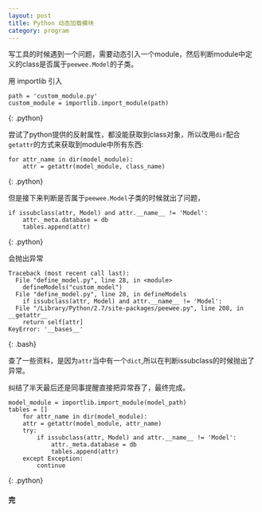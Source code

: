 ```yaml
---
layout: post
title: Python 动态加载模块
category: program
---
```



写工具的时候遇到一个问题，需要动态引入一个module，然后判断module中定义的class是否属于```peewee.Model```的子类。

用 importlib 引入

~~~
path = 'custom_module.py'
custom_module = importlib.import_module(path)
~~~
{: .python}

尝试了python提供的反射属性，都没能获取到class对象，所以改用```dir```配合```getattr```的方式来获取到module中所有东西:

~~~
for attr_name in dir(model_module):
	attr = getattr(model_module, class_name)
~~~
{: .python}

但是接下来判断是否属于```peewee.Model```子类的时候就出了问题，

~~~
if issubclass(attr, Model) and attr.__name__ != 'Model':
    attr._meta.database = db
    tables.append(attr)
~~~
{: .python}

会抛出异常

~~~
Traceback (most recent call last):
  File "define_model.py", line 28, in <module>
    defineModels("custom_model")
  File "define_model.py", line 20, in defineModels
    if issubclass(attr, Model) and attr.__name__ != 'Model':
  File "/Library/Python/2.7/site-packages/peewee.py", line 208, in __getattr__
    return self[attr]
KeyError: '__bases__'
~~~
{: .bash}

查了一些资料，是因为```attr```当中有一个```dict```,所以在判断issubclass的时候抛出了异常。

纠结了半天最后还是同事提醒直接把异常吞了，最终完成。

~~~
model_module = importlib.import_module(model_path)
tables = []
	for attr_name in dir(model_module):
	attr = getattr(model_module, attr_name)
	try:
		if issubclass(attr, Model) and attr.__name__ != 'Model':
			attr._meta.database = db
			tables.append(attr)
	except Exception:
		continue
~~~
{: .python}

#### 完